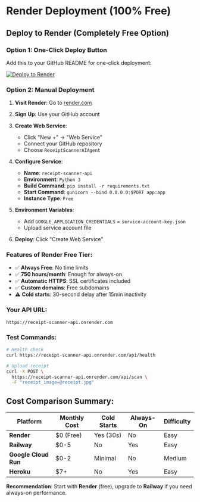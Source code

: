 # Render Deployment (100% Free)

## Deploy to Render (Completely Free Option)

### Option 1: One-Click Deploy Button

Add this to your GitHub README for one-click deployment:

[![Deploy to Render](https://render.com/images/deploy-to-render-button.svg)](https://render.com/deploy?repo=https://github.com/sat33shgit/ReceiptScannerAIAgent)

### Option 2: Manual Deployment

1. **Visit Render**: Go to [render.com](https://render.com)

2. **Sign Up**: Use your GitHub account

3. **Create Web Service**:
   - Click "New +" → "Web Service"
   - Connect your GitHub repository
   - Choose `ReceiptScannerAIAgent`

4. **Configure Service**:
   - **Name**: `receipt-scanner-api`
   - **Environment**: `Python 3`
   - **Build Command**: `pip install -r requirements.txt`
   - **Start Command**: `gunicorn --bind 0.0.0.0:$PORT app:app`
   - **Instance Type**: `Free`

5. **Environment Variables**:
   - Add `GOOGLE_APPLICATION_CREDENTIALS` = `service-account-key.json`
   - Upload service account file

6. **Deploy**: Click "Create Web Service"

### Features of Render Free Tier:
- ✅ **Always Free**: No time limits
- ✅ **750 hours/month**: Enough for always-on
- ✅ **Automatic HTTPS**: SSL certificates included  
- ✅ **Custom domains**: Free subdomains
- ⚠️ **Cold starts**: 30-second delay after 15min inactivity

### Your API URL:
`https://receipt-scanner-api.onrender.com`

### Test Commands:
```bash
# Health check
curl https://receipt-scanner-api.onrender.com/api/health

# Upload receipt
curl -X POST \
  https://receipt-scanner-api.onrender.com/api/scan \
  -F "receipt_image=@receipt.jpg"
```

## Cost Comparison Summary:

| Platform | Monthly Cost | Cold Starts | Always-On | Difficulty |
|----------|--------------|-------------|-----------|------------|
| **Render** | $0 (Free) | Yes (30s) | No | Easy |
| **Railway** | $0-5 | No | Yes | Easy |
| **Google Cloud Run** | $0-2 | Minimal | No | Medium |
| **Heroku** | $7+ | No | Yes | Easy |

**Recommendation**: Start with **Render** (free), upgrade to **Railway** if you need always-on performance.
